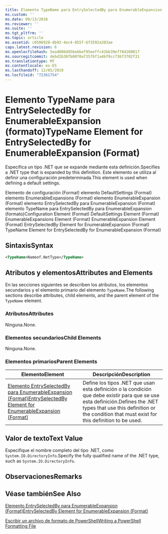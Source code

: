 ```yaml
---
title: Elemento TypeName para EntrySelectedBy para EnumerableExpansion (Format) | Microsoft Docs
ms.custom: ''
ms.date: 09/13/2016
ms.reviewer: ''
ms.suite: ''
ms.tgt_pltfrm: ''
ms.topic: article
ms.assetid: c0506928-db92-4ec4-855f-6f3592a383ae
caps.latest.revision: 6
ms.openlocfilehash: 5ead806d956ebbef95eeffc42bb39ef784208017
ms.sourcegitcommit: debd2b38fb8070a7357bf1a4bf9cc736f3702f31
ms.translationtype: MT
ms.contentlocale: es-ES
ms.lasthandoff: 12/05/2019
ms.locfileid: "72361754"
---
```

# <a name="typename-element-for-entryselectedby-for-enumerableexpansion-format"></a><span data-ttu-id="c501a-102">Elemento TypeName para EntrySelectedBy for EnumerableExpansion (formato)</span><span class="sxs-lookup"><span data-stu-id="c501a-102">TypeName Element for EntrySelectedBy for EnumerableExpansion (Format)</span></span>

<span data-ttu-id="c501a-103">Especifica un tipo .NET que se expande mediante esta definición.</span><span class="sxs-lookup"><span data-stu-id="c501a-103">Specifies a .NET type that is expanded by this definition.</span></span> <span data-ttu-id="c501a-104">Este elemento se utiliza al definir una configuración predeterminada.</span><span class="sxs-lookup"><span data-stu-id="c501a-104">This element is used when defining a default settings.</span></span>

<span data-ttu-id="c501a-105">Elemento de configuración (Format) elemento DefaultSettings (Format) elemento EnumerableExpansions (Format) elemento EnumerableExpansion (Format) elemento EntrySelectedBy para EnumerableExpansion (Format) elemento TypeName para EntrySelectedBy para EnumerableExpansion (formato)</span><span class="sxs-lookup"><span data-stu-id="c501a-105">Configuration Element (Format) DefaultSettings Element (Format) EnumerableExpansions Element (Format) EnumerableExpansion Element (Format) EntrySelectedBy Element for EnumerableExpansion (Format) TypeName Element for EntrySelectedBy for EnumerableExpansion (Format)</span></span>

## <a name="syntax"></a><span data-ttu-id="c501a-106">Sintaxis</span><span class="sxs-lookup"><span data-stu-id="c501a-106">Syntax</span></span>

```xml
<TypeName>Nameof.NetType</TypeName>

```

## <a name="attributes-and-elements"></a><span data-ttu-id="c501a-107">Atributos y elementos</span><span class="sxs-lookup"><span data-stu-id="c501a-107">Attributes and Elements</span></span>

<span data-ttu-id="c501a-108">En las secciones siguientes se describen los atributos, los elementos secundarios y el elemento primario del elemento `TypeName`.</span><span class="sxs-lookup"><span data-stu-id="c501a-108">The following sections describe attributes, child elements, and the parent element of the `TypeName` element.</span></span>

### <a name="attributes"></a><span data-ttu-id="c501a-109">Atributos</span><span class="sxs-lookup"><span data-stu-id="c501a-109">Attributes</span></span>

<span data-ttu-id="c501a-110">Ninguna.</span><span class="sxs-lookup"><span data-stu-id="c501a-110">None.</span></span>

### <a name="child-elements"></a><span data-ttu-id="c501a-111">Elementos secundarios</span><span class="sxs-lookup"><span data-stu-id="c501a-111">Child Elements</span></span>

<span data-ttu-id="c501a-112">Ninguna.</span><span class="sxs-lookup"><span data-stu-id="c501a-112">None.</span></span>

### <a name="parent-elements"></a><span data-ttu-id="c501a-113">Elementos primarios</span><span class="sxs-lookup"><span data-stu-id="c501a-113">Parent Elements</span></span>

|<span data-ttu-id="c501a-114">Elemento</span><span class="sxs-lookup"><span data-stu-id="c501a-114">Element</span></span>|<span data-ttu-id="c501a-115">Descripción</span><span class="sxs-lookup"><span data-stu-id="c501a-115">Description</span></span>|
|-------------|-----------------|
|[<span data-ttu-id="c501a-116">Elemento EntrySelectedBy para EnumerableExpansion (Format)</span><span class="sxs-lookup"><span data-stu-id="c501a-116">EntrySelectedBy Element for EnumerableExpansion (Format)</span></span>](./entryselectedby-element-for-enumerableexpansion-format.md)|<span data-ttu-id="c501a-117">Define los tipos .NET que usan esta definición o la condición que debe existir para que se use esta definición.</span><span class="sxs-lookup"><span data-stu-id="c501a-117">Defines the .NET types that use this definition or the condition that must exist for this definition to be used.</span></span>|

## <a name="text-value"></a><span data-ttu-id="c501a-118">Valor de texto</span><span class="sxs-lookup"><span data-stu-id="c501a-118">Text Value</span></span>

<span data-ttu-id="c501a-119">Especifique el nombre completo del tipo .NET, como `System.IO.DirectoryInfo`.</span><span class="sxs-lookup"><span data-stu-id="c501a-119">Specify the fully qualified name of the .NET type, such as `System.IO.DirectoryInfo`.</span></span>

## <a name="remarks"></a><span data-ttu-id="c501a-120">Observaciones</span><span class="sxs-lookup"><span data-stu-id="c501a-120">Remarks</span></span>

## <a name="see-also"></a><span data-ttu-id="c501a-121">Véase también</span><span class="sxs-lookup"><span data-stu-id="c501a-121">See Also</span></span>

[<span data-ttu-id="c501a-122">Elemento EntrySelectedBy para EnumerableExpansion (Format)</span><span class="sxs-lookup"><span data-stu-id="c501a-122">EntrySelectedBy Element for EnumerableExpansion (Format)</span></span>](./entryselectedby-element-for-enumerableexpansion-format.md)

[<span data-ttu-id="c501a-123">Escribir un archivo de formato de PowerShell</span><span class="sxs-lookup"><span data-stu-id="c501a-123">Writing a PowerShell Formatting File</span></span>](./writing-a-powershell-formatting-file.md)

